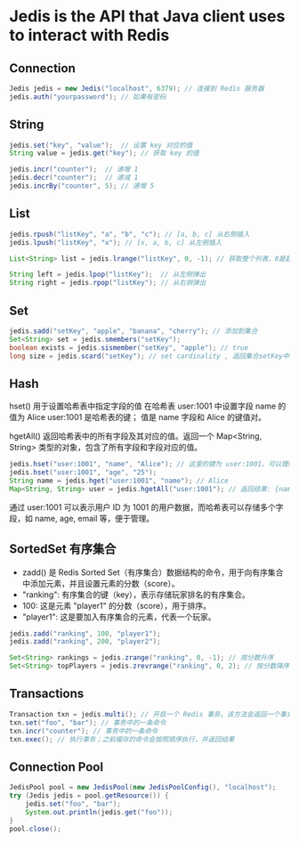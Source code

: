 # Jedis is the API that Java client uses to interact with Redis

## Connection

```java
Jedis jedis = new Jedis("localhost", 6379); // 连接到 Redis 服务器
jedis.auth("yourpassword"); // 如果有密码

```

## String

```java
jedis.set("key", "value");  // 设置 key 对应的值
String value = jedis.get("key"); // 获取 key 的值

jedis.incr("counter");  // 递增 1
jedis.decr("counter");  // 递减 1
jedis.incrBy("counter", 5); // 递增 5

```

## List

```java
jedis.rpush("listKey", "a", "b", "c"); // [a, b, c] 从右侧插入
jedis.lpush("listKey", "x"); // [x, a, b, c] 从左侧插入

List<String> list = jedis.lrange("listKey", 0, -1); // 获取整个列表，0是起始索引，-1是结束索引，表示到最后一个元素

String left = jedis.lpop("listKey");  // 从左侧弹出
String right = jedis.rpop("listKey"); // 从右侧弹出

```

## Set

```java
jedis.sadd("setKey", "apple", "banana", "cherry"); // 添加到集合
Set<String> set = jedis.smembers("setKey");
boolean exists = jedis.sismember("setKey", "apple"); // true
long size = jedis.scard("setKey"); // set cardinality , 返回集合setKey中的元素个数

```

## Hash

hset() 用于设置哈希表中指定字段的值
在哈希表 user:1001 中设置字段 name 的值为 Alice
user:1001 是哈希表的键； 值是 name 字段和 Alice 的键值对。

hgetAll() 返回哈希表中的所有字段及其对应的值。返回一个 Map<String, String> 类型的对象，包含了所有字段和字段对应的值。

```java
jedis.hset("user:1001", "name", "Alice"); // 这里的键为 user:1001，可以理解为一个用户的标识符。
jedis.hset("user:1001", "age", "25");
String name = jedis.hget("user:1001", "name"); // Alice
Map<String, String> user = jedis.hgetAll("user:1001"); // 返回结果: {name=Alice, age=25, email=alice@example.com}
```

通过 user:1001 可以表示用户 ID 为 1001 的用户数据，而哈希表可以存储多个字段，如 name, age, email 等，便于管理。

## SortedSet 有序集合

- zadd() 是 Redis Sorted Set（有序集合）数据结构的命令，用于向有序集合中添加元素，并且设置元素的分数（score）。
- "ranking": 有序集合的键（key），表示存储玩家排名的有序集合。
- 100: 这是元素 "player1" 的分数（score），用于排序。
- "player1": 这是要加入有序集合的元素，代表一个玩家。

```java
jedis.zadd("ranking", 100, "player1");
jedis.zadd("ranking", 200, "player2");

Set<String> rankings = jedis.zrange("ranking", 0, -1); // 按分数升序
Set<String> topPlayers = jedis.zrevrange("ranking", 0, 2); // 按分数降序，取元素从索引0到索引2，取前三

```

## Transactions

```java
Transaction txn = jedis.multi(); // 开启一个 Redis 事务。该方法会返回一个事务对象 txn，事务中的所有命令会被缓存在内存中，而不会立即执行。
txn.set("foo", "bar"); // 事务中的一条命令
txn.incr("counter"); // 事务中的一条命令
txn.exec(); // 执行事务；之前缓存的命令会按照顺序执行，并返回结果

```

## Connection Pool

```java
JedisPool pool = new JedisPool(new JedisPoolConfig(), "localhost");
try (Jedis jedis = pool.getResource()) {
    jedis.set("foo", "bar");
    System.out.println(jedis.get("foo"));
}
pool.close();

```
